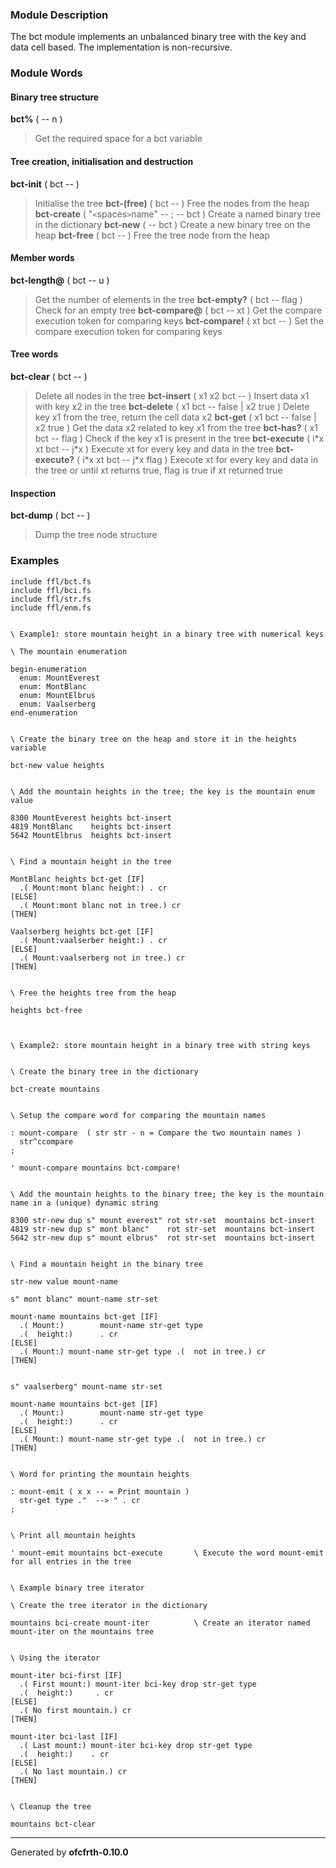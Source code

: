 ### Module Description ###
The bct module implements an unbalanced binary tree with the key and data
cell based. The implementation is non-recursive.

### Module Words ###
#### Binary tree structure ####
**bct%** ( -- n )
> Get the required space for a bct variable
#### Tree creation, initialisation and destruction ####
**bct-init** ( bct -- )
> Initialise the tree
**bct-(free)** ( bct -- )
> Free the nodes from the heap
**bct-create** ( "`<`spaces`>`name" -- ; -- bct )
> Create a named binary tree in the dictionary
**bct-new** ( -- bct )
> Create a new binary tree on the heap
**bct-free** ( bct -- )
> Free the tree node from the heap
#### Member words ####
**bct-length@** ( bct -- u )
> Get the number of elements in the tree
**bct-empty?** ( bct -- flag )
> Check for an empty tree
**bct-compare@** ( bct -- xt )
> Get the compare execution token for comparing keys
**bct-compare!** ( xt bct -- )
> Set the compare execution token for comparing keys
#### Tree words ####
**bct-clear** ( bct -- )
> Delete all nodes in the tree
**bct-insert** ( x1 x2 bct -- )
> Insert data x1 with key x2 in the tree
**bct-delete** ( x1 bct -- false | x2 true )
> Delete key x1 from the tree, return the cell data x2
**bct-get** ( x1 bct -- false | x2 true )
> Get the data x2 related to key x1 from the tree
**bct-has?** ( x1 bct -- flag )
> Check if the key x1 is present in the tree
**bct-execute** ( i\*x xt bct -- j\*x )
> Execute xt for every key and data in the tree
**bct-execute?** ( i\*x xt bct -- j\*x flag )
> Execute xt for every key and data in the tree or until xt returns true, flag is true if xt returned true
#### Inspection ####
**bct-dump** ( bct -- )
> Dump the tree node structure
### Examples ###
```
include ffl/bct.fs
include ffl/bci.fs
include ffl/str.fs
include ffl/enm.fs


\ Example1: store mountain height in a binary tree with numerical keys

\ The mountain enumeration

begin-enumeration
  enum: MountEverest
  enum: MontBlanc
  enum: MountElbrus
  enum: Vaalserberg
end-enumeration


\ Create the binary tree on the heap and store it in the heights variable

bct-new value heights


\ Add the mountain heights in the tree; the key is the mountain enum value

8300 MountEverest heights bct-insert
4819 MontBlanc    heights bct-insert
5642 MountElbrus  heights bct-insert


\ Find a mountain height in the tree

MontBlanc heights bct-get [IF]
  .( Mount:mont blanc height:) . cr
[ELSE]
  .( Mount:mont blanc not in tree.) cr
[THEN]

Vaalserberg heights bct-get [IF]
  .( Mount:vaalserber height:) . cr
[ELSE]
  .( Mount:vaalserberg not in tree.) cr
[THEN]


\ Free the heights tree from the heap

heights bct-free



\ Example2: store mountain height in a binary tree with string keys


\ Create the binary tree in the dictionary

bct-create mountains


\ Setup the compare word for comparing the mountain names

: mount-compare  ( str str - n = Compare the two mountain names )
  str^ccompare
;

' mount-compare mountains bct-compare!


\ Add the mountain heights to the binary tree; the key is the mountain name in a (unique) dynamic string

8300 str-new dup s" mount everest" rot str-set  mountains bct-insert
4819 str-new dup s" mont blanc"    rot str-set  mountains bct-insert
5642 str-new dup s" mount elbrus"  rot str-set  mountains bct-insert


\ Find a mountain height in the binary tree

str-new value mount-name

s" mont blanc" mount-name str-set

mount-name mountains bct-get [IF]
  .( Mount:)        mount-name str-get type 
  .(  height:)      . cr 
[ELSE]
  .( Mount:) mount-name str-get type .(  not in tree.) cr
[THEN]


s" vaalserberg" mount-name str-set

mount-name mountains bct-get [IF]
  .( Mount:)        mount-name str-get type 
  .(  height:)      . cr 
[ELSE]
  .( Mount:) mount-name str-get type .(  not in tree.) cr
[THEN] 


\ Word for printing the mountain heights

: mount-emit ( x x -- = Print mountain )
  str-get type ."  --> " . cr
;


\ Print all mountain heights

' mount-emit mountains bct-execute       \ Execute the word mount-emit for all entries in the tree


\ Example binary tree iterator

\ Create the tree iterator in the dictionary

mountains bci-create mount-iter          \ Create an iterator named mount-iter on the mountains tree


\ Using the iterator

mount-iter bci-first [IF]
  .( First mount:) mount-iter bci-key drop str-get type 
  .(  height:)     . cr 
[ELSE]
  .( No first mountain.) cr
[THEN]

mount-iter bci-last [IF]
  .( Last mount:) mount-iter bci-key drop str-get type 
  .(  height:)    . cr
[ELSE]
  .( No last mountain.) cr
[THEN]


\ Cleanup the tree

mountains bct-clear
```

---

Generated by **ofcfrth-0.10.0**